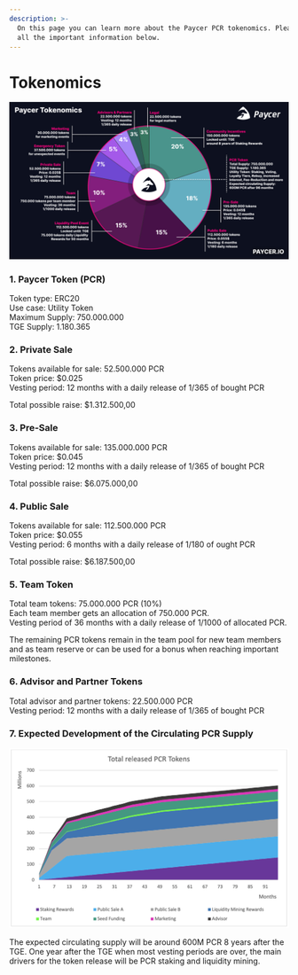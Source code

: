 ```yaml
---
description: >-
  On this page you can learn more about the Paycer PCR tokenomics. Please find
  all the important information below.
---
```


# Tokenomics

![Paycer Tokenomics](../.gitbook/assets/paycer-tokenomics.png)

### 1. Paycer Token \(PCR\)

Token type: ERC20  
Use case: Utility Token  
Maximum Supply: 750.000.000  
TGE Supply: 1.180.365

### 2. Private Sale

Tokens available for sale: 52.500.000 PCR  
Token price: $0.025  
Vesting period: 12 months with a daily release of 1/365 of bought PCR

Total possible raise: $1.312.500,00

### 3. Pre-Sale

Tokens available for sale: 135.000.000 PCR  
Token price: $0.045  
Vesting period: 12 months with a daily release of 1/365 of bought PCR

Total possible raise: $6.075.000,00

### 4. Public Sale

Tokens available for sale: 112.500.000 PCR  
Token price: $0.055  
Vesting period: 6 months with a daily release of 1/180 of ought PCR

Total possible raise: $6.187.500,00

### 5. Team Token

Total team tokens: 75.000.000 PCR \(10%\)  
Each team member gets an allocation of 750.000 PCR.  
Vesting period of 36 months with a daily release of 1/1000 of allocated PCR.

The remaining PCR tokens remain in the team pool for new team members and as team reserve or can be used for a bonus when reaching important milestones.

### 6. Advisor and Partner Tokens

Total advisor and partner tokens: 22.500.000 PCR  
Vesting period: 12 months with a daily release of 1/365 of bought PCR

### 7. Expected Development of the Circulating PCR Supply

![Expected development of the circulating PCR supply over 96 months](../.gitbook/assets/paycer-pcr-token-release-schedule.png)

The expected circulating supply will be around 600M PCR 8 years after the TGE. One year after the TGE when most vesting periods are over, the main drivers for the token release will be PCR staking and liquidity mining.

